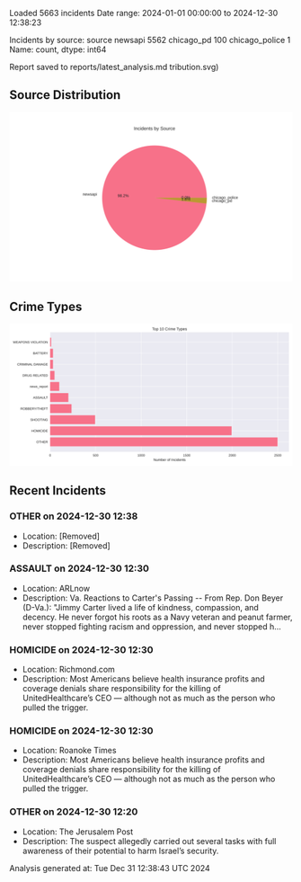 
Loaded 5663 incidents
Date range: 2024-01-01 00:00:00 to 2024-12-30 12:38:23

Incidents by source:
source
newsapi           5562
chicago_pd         100
chicago_police       1
Name: count, dtype: int64

Report saved to reports/latest_analysis.md
tribution.svg)

## Source Distribution
![Source Distribution](images/source_distribution.svg)

## Crime Types
![Crime Types](images/crime_types.svg)

## Recent Incidents

### OTHER on 2024-12-30 12:38
- Location: [Removed]
- Description: [Removed]


### ASSAULT on 2024-12-30 12:30
- Location: ARLnow
- Description: Va. Reactions to Carter's Passing -- From Rep. Don Beyer (D-Va.): "Jimmy Carter lived a life of kindness, compassion, and decency. He never forgot his roots as a Navy veteran and peanut farmer, never stopped fighting racism and oppression, and never stopped h…


### HOMICIDE on 2024-12-30 12:30
- Location: Richmond.com
- Description: Most Americans believe health insurance profits and coverage denials share responsibility for the killing of UnitedHealthcare’s CEO — although not as much as the person who pulled the trigger.


### HOMICIDE on 2024-12-30 12:30
- Location: Roanoke Times
- Description: Most Americans believe health insurance profits and coverage denials share responsibility for the killing of UnitedHealthcare’s CEO — although not as much as the person who pulled the trigger.


### OTHER on 2024-12-30 12:20
- Location: The Jerusalem Post
- Description: The suspect allegedly carried out several tasks with full awareness of their potential to harm Israel’s security.

Analysis generated at: Tue Dec 31 12:38:43 UTC 2024
